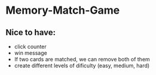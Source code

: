 # Memory-Match-Game

## Nice to have:
  * click counter
  * win message
  * If two cards are matched, we can remove both of them
  * create different levels of dificulty (easy, medium, hard)
